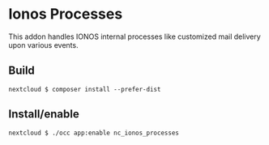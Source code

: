 # Ionos Processes

This addon handles IONOS internal processes like customized mail delivery upon various events.

## Build

```
nextcloud $ composer install --prefer-dist
```

## Install/enable

```
nextcloud $ ./occ app:enable nc_ionos_processes
```
